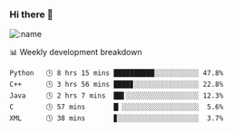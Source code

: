 ### Hi there 👋

<!--
**lv2020/lv2020** is a ✨ _special_ ✨ repository because its `README.md` (this file) appears on your GitHub profile.

Here are some ideas to get you started:

- 🔭 I’m currently working on ...
- 🌱 I’m currently learning ...
- 👯 I’m looking to collaborate on ...
- 🤔 I’m looking for help with ...
- 💬 Ask me about ...
- 📫 How to reach me: ...
- 😄 Pronouns: ...
- ⚡ Fun fact: ...
-->
![:name](https://count.getloli.com/get/@:lv2020)
 <!-- waka-box start -->
📊 Weekly development breakdown
```text
Python   🕓 8 hrs 15 mins ██████████░░░░░░░░░░░ 47.8%
C++      🕓 3 hrs 56 mins ████▊░░░░░░░░░░░░░░░░ 22.8%
Java     🕓 2 hrs 7 mins  ██▌░░░░░░░░░░░░░░░░░░ 12.3%
C        🕓 57 mins       █▏░░░░░░░░░░░░░░░░░░░  5.6%
XML      🕓 38 mins       ▊░░░░░░░░░░░░░░░░░░░░  3.7%
```
<!-- Powered by https://github.com/YouEclipse/waka-box-go . -->
<!-- waka-box end -->
